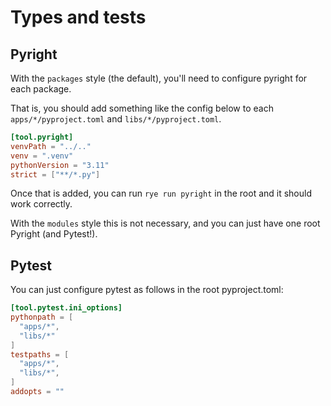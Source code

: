# Types and tests
## Pyright
With the `packages` style (the default), you'll need to configure pyright for each package.

That is, you should add something like the config below to each `apps/*/pyproject.toml` and `libs/*/pyproject.toml`.

```toml
[tool.pyright]
venvPath = "../.."
venv = ".venv"
pythonVersion = "3.11"
strict = ["**/*.py"]
```

Once that is added, you can run `rye run pyright` in the root and it should work correctly.

With the `modules` style this is not necessary, and you can just have one root Pyright (and Pytest!).

## Pytest
You can just configure pytest as follows in the root pyproject.toml:
```toml
[tool.pytest.ini_options]
pythonpath = [
  "apps/*",
  "libs/*"
]
testpaths = [
  "apps/*",
  "libs/*",
]
addopts = ""
```
